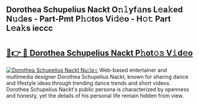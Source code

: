 ## Dorothea Schupelius Nackt O𝚗𝚕yf𝚊ns L𝚎a𝚔ed N𝚞𝚍es - Part-Pmt P𝚑𝚘tos Vi𝚍𝚎o - H𝚘𝚝 Part L𝚎a𝚔s ieccc

# <h2><a href="http://kfdhaj.oniu.top/?m=Dorothea+Schupelius+Nackt">🔗👉 🔴 Dorothea Schupelius Nackt P𝚑ot𝚘𝚜 V𝚒d𝚎o</a></h2>

[![Dorothea Schupelius Nackt Nu𝚍e𝚜](https://i.imgur.com/0qMVB7G.gif)](http://kfdhaj.oniu.top/?m=Dorothea+Schupelius+Nackt)
Web-based entertainer and multimedia designer Dorothea Schupelius Nackt, known for sharing dance and lifestyle ideas through trending dance trends and short videos. Dorothea Schupelius Nackt's public persona is characterized by openness and honesty, yet the details of his personal life remain hidden from view.  
